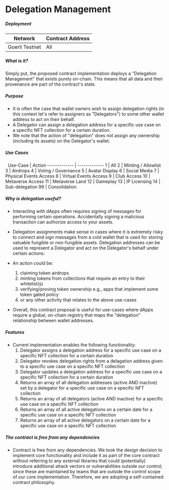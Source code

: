 # Delegation Management


##### Deployment
Network  | Contract Address
------------- | -------------
Goerli Testnet  | All


##### What is it?
Simply put, the proposed contract implementation deploys a "Delegation Management" that exists purely on-chain. This means that all data and their provenance are part of the contract's state.

##### Purpose

- It is often the case that wallet owners wish to assign delegation rights (in this context let's refer to assigners as "Delegators") to some other wallet address to act on their behalf. 
- A Delegator can assign a delegation address for a specific use case on a specific NFT collection for a certain duration.
- We note that the action of "delegation" does not assign any ownership (including its assets) on the Delegator's wallet. 

##### Use Cases
&nbsp;
Use-Case  | Action
------------- | -------------
1  | All
2  | Minting / Allowlist
3 | Airdrops
4 | Voting / Governance
5 | Avatar Display
6 | Social Media
7 | Physical Events Access
8 | Virtual Events Access
9 | Club Access
10 | Metaverse Access
11 | Metaverse Land
12 | Gameplay
13 | IP Licensing
14 | Sub-delegation
99 | Consolidation

##### Why is delegation useful?

- Interacting with dApps often requires signing of messages for performing certain operations. Accidentally signing a malicious transaction can authorize access to your assets.
- Delegation assignments make sense in cases where it is extremely risky to connect and sign messages from a cold wallet that is used for storing valuable fungible or non-fungible assets. Delegation addresses can be used to represent a Delegator and act on the Delegator's behalf under certain actions:

- An action could be:
    1. claiming token airdrops
    2. minting tokens from collections that require an entry to their whitelist(s)
    3. verifying/proving token ownership e.g., apps that implement some token gated policy
    4. or any other activity that relates to the above use-cases
&nbsp;
- Overall, this contract proposal is useful for use-cases where dApps require a global, on-chain registry that maps the "delegation" relationship between wallet addresses. 
	
##### Features

- Current implementation enables the following functionality:
    1. Delegator assigns a delegation address for a specific use case on a specific NFT collection for a certain duration
	2. Delegator revokes delegation rights from a delagation address given to a specific use case on a specific NFT collection
	3. Delegator updates a delegation address for a specific use case on a specific NFT collection for a certain duration
	4. Returns an array of all delegation addresses (active AND inactive) set by a delegator for a specific use case on a specific NFT collection
	5. Returns an array of all delegators (active AND inactive) for a specific use case on a specific NFT collection
	6. Returns an array of all active delegations on a certain date for a specific use case on a specific NFT collection
	7. Returns an array of all active delegators on a certain date for a specific use case on a specific NFT collection

##### The contract is free from any dependencies

- Contract is free from any dependencies. We took the design decision to implement core functionality and include it as part of the core contract without referring to any external libraries that could (potentially) introduce additional attack vectors or vulnerabilities outside our control; since these are maintained by teams that are outside the control scope of our core implementation. Therefore, we are adopting a self-contained contract philosophy.
